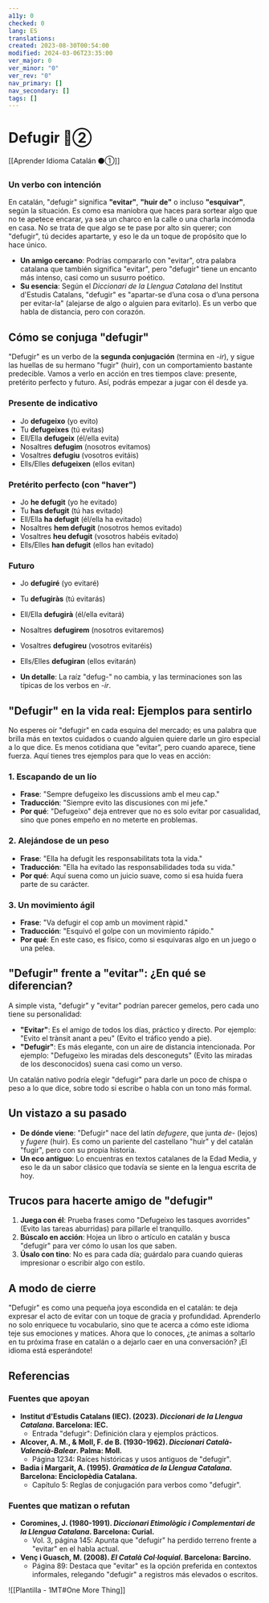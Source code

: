 ```yaml
---
a11y: 0
checked: 0
lang: ES
translations: 
created: 2023-08-30T00:54:00
modified: 2024-03-06T23:35:00
ver_major: 0
ver_minor: "0"
ver_rev: "0"
nav_primary: []
nav_secondary: []
tags: []
---
```

# Defugir  🔴②

[[Aprender Idioma Catalán ⚫①]]

### Un verbo con intención

En catalán, "defugir" significa **"evitar"**, **"huir de"** o incluso **"esquivar"**, según la situación. Es como esa maniobra que haces para sortear algo que no te apetece encarar, ya sea un charco en la calle o una charla incómoda en casa. No se trata de que algo se te pase por alto sin querer; con "defugir", tú decides apartarte, y eso le da un toque de propósito que lo hace único.

- **Un amigo cercano**: Podrías compararlo con "evitar", otra palabra catalana que también significa "evitar", pero "defugir" tiene un encanto más intenso, casi como un susurro poético.
- **Su esencia**: Según el *Diccionari de la Llengua Catalana* del Institut d'Estudis Catalans, "defugir" es "apartar-se d’una cosa o d’una persona per evitar-la" (alejarse de algo o alguien para evitarlo). Es un verbo que habla de distancia, pero con corazón.

## Cómo se conjuga "defugir"

"Defugir" es un verbo de la **segunda conjugación** (termina en *-ir*), y sigue las huellas de su hermano "fugir" (huir), con un comportamiento bastante predecible. Vamos a verlo en acción en tres tiempos clave: presente, pretérito perfecto y futuro. Así, podrás empezar a jugar con él desde ya.

### Presente de indicativo
- Jo **defugeixo** (yo evito)
- Tu **defugeixes** (tú evitas)
- Ell/Ella **defugeix** (él/ella evita)
- Nosaltres **defugim** (nosotros evitamos)
- Vosaltres **defugiu** (vosotros evitáis)
- Ells/Elles **defugeixen** (ellos evitan)

### Pretérito perfecto (con "haver")
- Jo **he defugit** (yo he evitado)
- Tu **has defugit** (tú has evitado)
- Ell/Ella **ha defugit** (él/ella ha evitado)
- Nosaltres **hem defugit** (nosotros hemos evitado)
- Vosaltres **heu defugit** (vosotros habéis evitado)
- Ells/Elles **han defugit** (ellos han evitado)

### Futuro
- Jo **defugiré** (yo evitaré)
- Tu **defugiràs** (tú evitarás)
- Ell/Ella **defugirà** (él/ella evitará)
- Nosaltres **defugirem** (nosotros evitaremos)
- Vosaltres **defugireu** (vosotros evitaréis)
- Ells/Elles **defugiran** (ellos evitarán)

- **Un detalle**: La raíz "defug-" no cambia, y las terminaciones son las típicas de los verbos en *-ir*. 

## "Defugir" en la vida real: Ejemplos para sentirlo

No esperes oír "defugir" en cada esquina del mercado; es una palabra que brilla más en textos cuidados o cuando alguien quiere darle un giro especial a lo que dice. Es menos cotidiana que "evitar", pero cuando aparece, tiene fuerza. Aquí tienes tres ejemplos para que lo veas en acción:

### 1. Escapando de un lío
- **Frase**: "Sempre defugeixo les discussions amb el meu cap."
- **Traducción**: "Siempre evito las discusiones con mi jefe."
- **Por qué**: "Defugeixo" deja entrever que no es solo evitar por casualidad, sino que pones empeño en no meterte en problemas.

### 2. Alejándose de un peso
- **Frase**: "Ella ha defugit les responsabilitats tota la vida."
- **Traducción**: "Ella ha evitado las responsabilidades toda su vida."
- **Por qué**: Aquí suena como un juicio suave, como si esa huida fuera parte de su carácter.

### 3. Un movimiento ágil
- **Frase**: "Va defugir el cop amb un moviment ràpid."
- **Traducción**: "Esquivó el golpe con un movimiento rápido."
- **Por qué**: En este caso, es físico, como si esquivaras algo en un juego o una pelea.

## "Defugir" frente a "evitar": ¿En qué se diferencian?

A simple vista, "defugir" y "evitar" podrían parecer gemelos, pero cada uno tiene su personalidad:
- **"Evitar"**: Es el amigo de todos los días, práctico y directo. Por ejemplo: "Evito el trànsit anant a peu" (Evito el tráfico yendo a pie).
- **"Defugir"**: Es más elegante, con un aire de distancia intencionada. Por ejemplo: "Defugeixo les miradas dels desconeguts" (Evito las miradas de los desconocidos) suena casi como un verso.

Un catalán nativo podría elegir "defugir" para darle un poco de chispa o peso a lo que dice, sobre todo si escribe o habla con un tono más formal.

## Un vistazo a su pasado

- **De dónde viene**: "Defugir" nace del latín *defugere*, que junta *de-* (lejos) y *fugere* (huir). Es como un pariente del castellano "huir" y del catalán "fugir", pero con su propia historia.
- **Un eco antiguo**: Lo encuentras en textos catalanes de la Edad Media, y eso le da un sabor clásico que todavía se siente en la lengua escrita de hoy.

## Trucos para hacerte amigo de "defugir"

1. **Juega con él**: Prueba frases como "Defugeixo les tasques avorrides" (Evito las tareas aburridas) para pillarle el tranquillo.
2. **Búscalo en acción**: Hojea un libro o artículo en catalán y busca "defugir" para ver cómo lo usan los que saben.
3. **Úsalo con tino**: No es para cada día; guárdalo para cuando quieras impresionar o escribir algo con estilo.

## A modo de cierre

"Defugir" es como una pequeña joya escondida en el catalán: te deja expresar el acto de evitar con un toque de gracia y profundidad. Aprenderlo no solo enriquece tu vocabulario, sino que te acerca a cómo este idioma teje sus emociones y matices. Ahora que lo conoces, ¿te animas a soltarlo en tu próxima frase en catalán o a dejarlo caer en una conversación? ¡El idioma está esperándote!

## Referencias

### Fuentes que apoyan
- **Institut d'Estudis Catalans (IEC). (2023). *Diccionari de la Llengua Catalana*. Barcelona: IEC.**  
  - Entrada "defugir": Definición clara y ejemplos prácticos.
- **Alcover, A. M., & Moll, F. de B. (1930-1962). *Diccionari Català-Valencià-Balear*. Palma: Moll.**  
  - Página 1234: Raíces históricas y usos antiguos de "defugir".
- **Badia i Margarit, A. (1995). *Gramàtica de la Llengua Catalana*. Barcelona: Enciclopèdia Catalana.**  
  - Capítulo 5: Reglas de conjugación para verbos como "defugir".

### Fuentes que matizan o refutan
- **Coromines, J. (1980-1991). *Diccionari Etimològic i Complementari de la Llengua Catalana*. Barcelona: Curial.**  
  - Vol. 3, página 145: Apunta que "defugir" ha perdido terreno frente a "evitar" en el habla actual.
- **Venç i Guasch, M. (2008). *El Català Col·loquial*. Barcelona: Barcino.**  
  - Página 89: Destaca que "evitar" es la opción preferida en contextos informales, relegando "defugir" a registros más elevados o escritos.

![[Plantilla - 1MT#One More Thing]]
